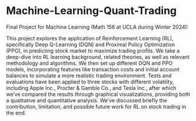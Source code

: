 # Machine-Learning-Quant-Trading

Final Project for Machine Learning (Math 156 at UCLA during Winter 2024):

This project explores the application of Reinforcement Learning (RL), specifically Deep Q-Learning (DQN) and Proximal Policy Optimization (PPO), in predicting stock market to maximize trading profits. We take a deep-dive into RL learning background, related theories, as well as relevant methodology and algorithms. We then set up different DQN and PPO models, incorporating features like transaction costs and initial account balances to simulate a more realistic trading environment. Tests and evaluations have been applied to three stocks with different volatility, including Apple Inc., Procter & Gamble Co., and Tesla Inc., after which we’ve compared the results through graphical visualizations, providing both a qualitative and quantitative analysis. We’ve discussed briefly the contribution, limitation, and possible future work for RL on stock trading in the end.
